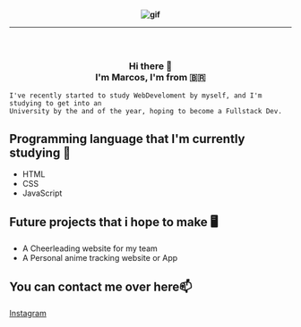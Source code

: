 <!--
**marcospbritto/marcospbritto** is a ✨ _special_ ✨ repository because its `README.md` (this file) appears on your GitHub profile.

Here are some ideas to get you started:

- 🔭 I’m currently working on ...
- 🌱 I’m currently learning ...
- 👯 I’m looking to collaborate on ...
- 🤔 I’m looking for help with ...
- 💬 Ask me about ...
- 📫 How to reach me: ...
- 😄 Pronouns: ...
- ⚡ Fun fact: ...
-->

<h4 align="center">
 
![gif](https://user-images.githubusercontent.com/103448161/163139295-a20e0d24-8c16-42f1-84d1-64df3e0145ba.gif)


<hr>

</h4>

<h3 align="center">  <br>

Hi there 👋 <br> I'm Marcos, I'm from :brazil:
<br>
 </h3>

```
I've recently started to study WebDeveloment by myself, and I'm studying to get into an 
University by the and of the year, hoping to become a Fullstack Dev.
```

## Programming language that I'm currently studying 📝 
 - HTML
 - CSS
 - JavaScript
  
## Future projects that i hope to make :desktop_computer: 
- A Cheerleading website for my team
- A Personal anime tracking website or App

## You can contact me over here📫
<a href="https://www.instagram.com/marcospbritto/">Instagram</a>
